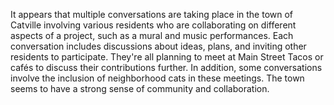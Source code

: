It appears that multiple conversations are taking place in the town of Catville involving various residents who are collaborating on different aspects of a project, such as a mural and music performances. Each conversation includes discussions about ideas, plans, and inviting other residents to participate. They're all planning to meet at Main Street Tacos or cafés to discuss their contributions further. In addition, some conversations involve the inclusion of neighborhood cats in these meetings. The town seems to have a strong sense of community and collaboration.
